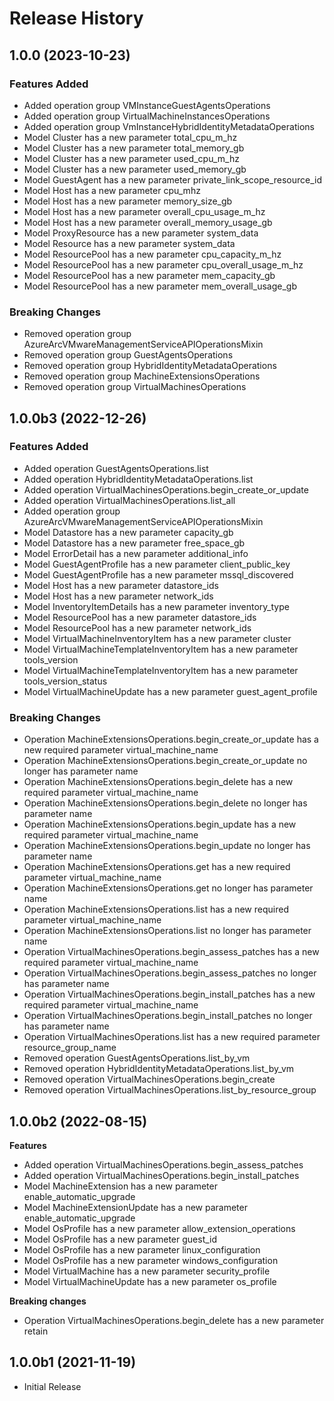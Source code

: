# Release History

## 1.0.0 (2023-10-23)

### Features Added

  - Added operation group VMInstanceGuestAgentsOperations
  - Added operation group VirtualMachineInstancesOperations
  - Added operation group VmInstanceHybridIdentityMetadataOperations
  - Model Cluster has a new parameter total_cpu_m_hz
  - Model Cluster has a new parameter total_memory_gb
  - Model Cluster has a new parameter used_cpu_m_hz
  - Model Cluster has a new parameter used_memory_gb
  - Model GuestAgent has a new parameter private_link_scope_resource_id
  - Model Host has a new parameter cpu_mhz
  - Model Host has a new parameter memory_size_gb
  - Model Host has a new parameter overall_cpu_usage_m_hz
  - Model Host has a new parameter overall_memory_usage_gb
  - Model ProxyResource has a new parameter system_data
  - Model Resource has a new parameter system_data
  - Model ResourcePool has a new parameter cpu_capacity_m_hz
  - Model ResourcePool has a new parameter cpu_overall_usage_m_hz
  - Model ResourcePool has a new parameter mem_capacity_gb
  - Model ResourcePool has a new parameter mem_overall_usage_gb

### Breaking Changes

  - Removed operation group AzureArcVMwareManagementServiceAPIOperationsMixin
  - Removed operation group GuestAgentsOperations
  - Removed operation group HybridIdentityMetadataOperations
  - Removed operation group MachineExtensionsOperations
  - Removed operation group VirtualMachinesOperations

## 1.0.0b3 (2022-12-26)

### Features Added

  - Added operation GuestAgentsOperations.list
  - Added operation HybridIdentityMetadataOperations.list
  - Added operation VirtualMachinesOperations.begin_create_or_update
  - Added operation VirtualMachinesOperations.list_all
  - Added operation group AzureArcVMwareManagementServiceAPIOperationsMixin
  - Model Datastore has a new parameter capacity_gb
  - Model Datastore has a new parameter free_space_gb
  - Model ErrorDetail has a new parameter additional_info
  - Model GuestAgentProfile has a new parameter client_public_key
  - Model GuestAgentProfile has a new parameter mssql_discovered
  - Model Host has a new parameter datastore_ids
  - Model Host has a new parameter network_ids
  - Model InventoryItemDetails has a new parameter inventory_type
  - Model ResourcePool has a new parameter datastore_ids
  - Model ResourcePool has a new parameter network_ids
  - Model VirtualMachineInventoryItem has a new parameter cluster
  - Model VirtualMachineTemplateInventoryItem has a new parameter tools_version
  - Model VirtualMachineTemplateInventoryItem has a new parameter tools_version_status
  - Model VirtualMachineUpdate has a new parameter guest_agent_profile

### Breaking Changes

  - Operation MachineExtensionsOperations.begin_create_or_update has a new required parameter virtual_machine_name
  - Operation MachineExtensionsOperations.begin_create_or_update no longer has parameter name
  - Operation MachineExtensionsOperations.begin_delete has a new required parameter virtual_machine_name
  - Operation MachineExtensionsOperations.begin_delete no longer has parameter name
  - Operation MachineExtensionsOperations.begin_update has a new required parameter virtual_machine_name
  - Operation MachineExtensionsOperations.begin_update no longer has parameter name
  - Operation MachineExtensionsOperations.get has a new required parameter virtual_machine_name
  - Operation MachineExtensionsOperations.get no longer has parameter name
  - Operation MachineExtensionsOperations.list has a new required parameter virtual_machine_name
  - Operation MachineExtensionsOperations.list no longer has parameter name
  - Operation VirtualMachinesOperations.begin_assess_patches has a new required parameter virtual_machine_name
  - Operation VirtualMachinesOperations.begin_assess_patches no longer has parameter name
  - Operation VirtualMachinesOperations.begin_install_patches has a new required parameter virtual_machine_name
  - Operation VirtualMachinesOperations.begin_install_patches no longer has parameter name
  - Operation VirtualMachinesOperations.list has a new required parameter resource_group_name
  - Removed operation GuestAgentsOperations.list_by_vm
  - Removed operation HybridIdentityMetadataOperations.list_by_vm
  - Removed operation VirtualMachinesOperations.begin_create
  - Removed operation VirtualMachinesOperations.list_by_resource_group

## 1.0.0b2 (2022-08-15)

**Features**

  - Added operation VirtualMachinesOperations.begin_assess_patches
  - Added operation VirtualMachinesOperations.begin_install_patches
  - Model MachineExtension has a new parameter enable_automatic_upgrade
  - Model MachineExtensionUpdate has a new parameter enable_automatic_upgrade
  - Model OsProfile has a new parameter allow_extension_operations
  - Model OsProfile has a new parameter guest_id
  - Model OsProfile has a new parameter linux_configuration
  - Model OsProfile has a new parameter windows_configuration
  - Model VirtualMachine has a new parameter security_profile
  - Model VirtualMachineUpdate has a new parameter os_profile

**Breaking changes**

  - Operation VirtualMachinesOperations.begin_delete has a new parameter retain

## 1.0.0b1 (2021-11-19)

* Initial Release
